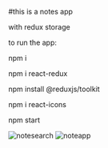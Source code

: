 #this is a notes app

with redux storage

to run the app:

npm i 

npm i react-redux

npm install @reduxjs/toolkit

npm i react-icons

npm start


![notesearch](https://user-images.githubusercontent.com/65355549/222000273-20e59464-02e8-4593-a9dc-3c34042903c5.png)
![noteapp](https://user-images.githubusercontent.com/65355549/222000278-a5598f39-5aab-4ff2-8534-ea176a0c3a0f.png)

